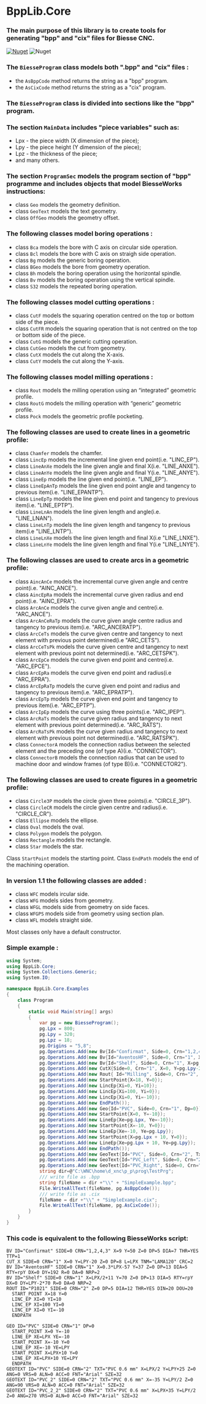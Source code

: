 # BppLib.Core
### The main purpose of this library is to create tools for generating "bpp" and "cix" files for Biesse CNC.

[![Nuget](https://img.shields.io/nuget/v/BppLib.Core)](https://www.nuget.org/packages/BppLib.Core)
![Nuget](https://img.shields.io/nuget/dt/BppLib.Core)


### The `BiesseProgram` class models both ".bpp" and "cix" files :
 - the `AsBppCode` method returns the string as a "bpp" program.
 - the `AsCixCode` method returns the string as a "cix" program.

### The `BiesseProgram` class is divided into sections like the "bpp" program.

### The section `MainData` includes "piece variables" such as: 
 - Lpx - the piece width (X dimension of the piece);
 - Lpy - the piece height (Y dimension of the piece);
 - Lpz - the thickness of the piece;
 - and many others.

### The section `ProgramSec` models the program section of "bpp" programme and includes objects that model BiesseWorks instructions:
- class `Geo` models the geometry definition.
- class `GeoText` models the text geometry.
- class `OffGeo` models the geometry offset.

### The following classes model boring operations :
- class `Bca` models the bore with C axis on circular side operation.
- class `Bcl` models the bore with C axis on straigh side operation.
- class `Bg` models the generic boring operation.
- class `BGeo` models the bore from geometry operation.
- class `Bh` models the boring operation using the horizontal spindle.
- class `Bv` models the boring operation using the vertical spindle.
- class `S32` models the repeated boring operation.

### The following classes model cutting operations :
- class `CutF` models the squaring operation centred on the top or bottom side of the piece.
- class `CutFR` models the squaring operation that is not centred on the top or bottom side of the piece.
- class `CutG` models the generic cutting operation.
- class `CutGeo` models the cut from geometry.
- class `CutX` models the cut along the X-axis.
- class `CutY` models the cut along the Y-axis.

### The following classes model milling operations :
- class `Rout` models the milling operation using an “integrated” geometric profile.
- class `RoutG` models the milling operation with “generic” geometric profile.
- class `Pock` models the geometric profile pocketing.

### The following classes are used to create lines in a geometric profile:
- class `Chamfer` models the chamfer.
- class `LincEp` models the incremental line given end point(i.e. "LINC_EP").
- class `LineAnXe` models the line given angle and final X(i.e. "LINE_ANXE").
- class `LineAnYe` models the line given angle and final Y(i.e. "LINE_ANYE").
- class `LineEp` models the line given end point(i.e. "LINE_EP").
- class `LineEpAnTp` models the line given end point angle and tangency to previous item(i.e. "LINE_EPANTP").
- class `LineEpTp` models the line given end point and tangency to previous item(i.e. "LINE_EPTP").
- class `LineLnAn` models the line given length and angle(i.e. "LINE_LNAN").
- class `LineLnTp` models the line given length and tangency to previous item(i.e "LINE_LNTP").
- class `LineLnXe` models the line given length and final X(i.e "LINE_LNXE").
- class `LineLnYe` models the line given length and final Y(i.e "LINE_LNYE").

### The following classes are used to create arcs in a geometric profile:
- class `AincAnCe` models the incremental curve given angle and centre point(i.e. "AINC_ANCE").
- class `AincEpRa` models the incremental curve given radius and end point(i.e. "AINC_EPRA").
- class `ArcAnCe` models the curve given angle and centre(i.e. "ARC_ANCE").
- class `ArcAnCeRaTp` models the curve given angle centre radius and tangency to previous item(i.e. "ARC_ANCERATP").
- class `ArcCeTs` models the curve given centre and tangency to next element with previous point determined(i.e "ARC_CETS").
- class `ArcCeTsPk` models the curve given centre and tangency to next element with previous point not determined(i.e. "ARC_CETSPK").
- class `ArcEpCe` models the curve given end point and centre(i.e. "ARC_EPCE").
- class `ArcEpRa` models the curve given end point and radius(i.e "ARC_EPRA").
- class `ArcEpRaTp` models the curve given end point and radius and tangency to previous item(i.e. "ARC_EPRATP").
- class `ArcEpTp` models the curve given end point and tangency to previous item(i.e. "ARC_EPTP").
- class `ArcIpEp` models the curve using three points(i.e. "ARC_IPEP").
- class `ArcRaTs` models the curve given radius and tangency to next element with previous point determined(i.e. "ARC_RATS").
- class `ArcRaTsPk` models the curve given radius and tangency to next element with previous point not determined(i.e. "ARC_RATSPK").
- class `ConnectorA` models the connection radius between the selected element and the preceding one (of type A)(i.e. "CONNECTOR"). 
- class `ConnectorB` models the connection radius that can be used to machine door and window frames (of type B)(i.e. "CONNECTOR2").

### The following classes are used to create figures in a geometric profile:
- class `Circle3P` models the circle given three points(i.e. "CIRCLE_3P").
- class `CircleCR` models the circle given centre and radius(i.e. "CIRCLE_CR").
- class `Ellipse` models the ellipse.
- class `Oval` models the oval.
- class `Polygon` models the polygon.
- class `Rectangle` models the rectangle.
- class `Star` models the star.

Class `StartPoint` models the starting point.
Class `EndPath` models the end of the machining operation.

### In version 1.1 the following classes are added :
- class `WFC` models ircular side. 
- class `WFG` models sides from geometry.
- class `WFGL` models side from geometry on side faces.
- class `WFGPS` models side from geometry using section plan.
- class `WFL` models straight side.

Most classes only have a default constructor.

### Simple example :
```C#
using System;
using BppLib.Core;
using System.Collections.Generic;
using System.IO;

namespace BppLib.Core.Examples
{
    class Program
    {
        static void Main(string[] args)
        {
            var pg = new BiesseProgram();
            pg.Lpx = 800;
            pg.Lpy = 320;
            pg.Lpz = 18;
            pg.Origins = "5,8";
            pg.Operations.Add(new Bv{Id="Confirmat", Side=0, Crn="1,2,4,3", X=9, Y=50, Dp=5, Dia=7, Thr=true, Ttp=1});
            pg.Operations.Add(new Bv{Id="AventosHF", Side=0, Crn="1", X=0.3*pg.Lpx-57, Y=37, Dp=13, Dia=5, Rty=Repetition.rpY, Dx=0, Dy=192, R=0, Da=0, Nrp=2});
            pg.Operations.Add(new Bv{Id="Shelf", Side=0, Crn="1", X=pg.Lpx/2 + 11, Y=70, Z=0, Dp=13, Dia=5, Rty=Repetition.rpY, Dx=0, Dy=pg.Lpy-2*70, R=0, Da=0, Nrp=2});
            pg.Operations.Add(new CutX{Side=0, Crn="1", X=0, Y=pg.Lpy-20, Z=0, Dp=8, L=pg.Lpx, Tnm="LAMA120", Crc=ToolCorrection.Left});
            pg.Operations.Add(new Rout{ Id="Milling", Side=0, Crn="2", Z=0, Dp=5, Dia=12, Thr=true, Din=20, Dou=20});
            pg.Operations.Add(new StartPoint{X=18, Y=0});
            pg.Operations.Add(new LincEp{Xi=0, Yi=10});
            pg.Operations.Add(new LincEp{Xi=100, Yi=0});
            pg.Operations.Add(new LincEp{Xi=0, Yi=-10});
            pg.Operations.Add(new EndPath());
            pg.Operations.Add(new Geo{Id="PVC", Side=0, Crn="1", Dp=0});
            pg.Operations.Add(new StartPoint{X=0, Y=-10});
            pg.Operations.Add(new LineEp{Xe=pg.Lpx, Ye=-10});
            pg.Operations.Add(new StartPoint{X=-10, Y=0});
            pg.Operations.Add(new LineEp{Xe=-10, Ye=pg.Lpy});
            pg.Operations.Add(new StartPoint{X=pg.Lpx + 10, Y=0});
            pg.Operations.Add(new LineEp{Xe=pg.Lpx + 10, Ye=pg.Lpy});
            pg.Operations.Add(new EndPath());
            pg.Operations.Add(new GeoText{Id="PVC", Side=0, Crn="2", Txt="PVC 0.6 mm", X=pg.Lpx/2, Y=pg.Lpy+25,  Ang=0, Fnt="Arial", Sze=32});
            pg.Operations.Add(new GeoText{Id="PVC_Left", Side=0, Crn="2", Txt="PVC 0.6 mm", X=-35, Y=pg.Lpy/2, Ang=90, Fnt="Arial", Sze=32});
            pg.Operations.Add(new GeoText{Id="PVC_Right", Side=0, Crn="2", Txt="PVC 0.6 mm", X=pg.Lpx + 35, Y=pg.Lpy/2, Ang=270, Fnt="Arial", Sze=32});
            string dir=@"C:\WNC\home\d_xnc\p_p\prog\TestPrg";
            /// write file as .bpp
            string fileName = dir +"\\" + "SimpleExample.bpp";
            File.WriteAllText(fileName, pg.AsBppCode());
            /// write file as .cix
            fileName = dir +"\\" + "SimpleExample.cix";
            File.WriteAllText(fileName, pg.AsCixCode());
        }
    }
}
```

### This code is equivalent to the following BiesseWorks script:
```VB
BV ID="Confirmat" SIDE=0 CRN="1,2,4,3" X=9 Y=50 Z=0 DP=5 DIA=7 THR=YES TTP=1
CUT_X SIDE=0 CRN="1" X=0 Y=LPY-20 Z=0 DP=8 L=LPX TNM="LAMA120" CRC=2
BV ID="AventosHF" SIDE=0 CRN="1" X=0.3*LPX-57 Y=37 Z=0 DP=13 DIA=5 RTY=rpY DX=0 DY=192 R=0 DA=0 NRP=2
BV ID="Shelf" SIDE=0 CRN="1" X=LPX/2+11 Y=70 Z=0 DP=13 DIA=5 RTY=rpY DX=0 DY=LPY-2*70 R=0 DA=0 NRP=2
ROUT ID="P1021" SIDE=0 CRN="2" Z=0 DP=5 DIA=12 THR=YES DIN=20 DOU=20
  START_POINT X=18 Y=0
  LINC_EP XI=0 YI=10
  LINC_EP XI=100 YI=0
  LINC_EP XI=0 YI=-10
  ENDPATH

GEO ID="PVC" SIDE=0 CRN="1" DP=0
  START_POINT X=0 Y=-10
  LINE_EP XE=LPX YE=-10
  START_POINT X=-10 Y=0
  LINE_EP XE=-10 YE=LPY
  START_POINT X=LPX+10 Y=0
  LINE_EP XE=LPX+10 YE=LPY
  ENDPATH
GEOTEXT ID="PVC" SIDE=0 CRN="2" TXT="PVC 0.6 mm" X=LPX/2 Y=LPY+25 Z=0 ANG=0 VRS=0 ALN=0 ACC=0 FNT="Arial" SZE=32
GEOTEXT ID="PVC_2" SIDE=0 CRN="2" TXT="PVC 0.6 mm" X=-35 Y=LPY/2 Z=0 ANG=90 VRS=0 ALN=0 ACC=0 FNT="Arial" SZE=32
GEOTEXT ID="PVC_2_2" SIDE=0 CRN="2" TXT="PVC 0.6 mm" X=LPX+35 Y=LPY/2 Z=0 ANG=270 VRS=0 ALN=0 ACC=0 FNT="Arial" SZE=32
```